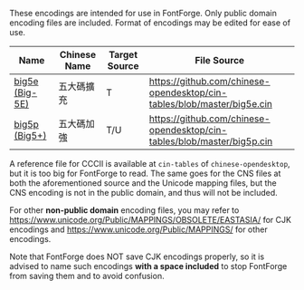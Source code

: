 These encodings are intended for use in FontForge. Only public domain encoding files are included. Format of encodings may be edited for ease of use.

| Name | Chinese Name | Target Source | File Source |
| --- | --- | --- | --- |
| [big5e (Big-5E)](https://en.wikipedia.org/wiki/Big5#Big-5E) | 五大碼擴充 | T |<https://github.com/chinese-opendesktop/cin-tables/blob/master/big5e.cin> |
| [big5p (Big5+)](https://en.wikipedia.org/wiki/Big5#Big5+) | 五大碼加強 | T/U | <https://github.com/chinese-opendesktop/cin-tables/blob/master/big5p.cin> |

A reference file for CCCII is available at `cin-tables` of `chinese-opendesktop`, but it is too big for FontForge to read. The same goes for the CNS files at both the aforementioned source and the Unicode mapping files, but the CNS encoding is not in the public domain, and thus will not be included.

For other **non-public domain** encoding files, you may refer to <https://www.unicode.org/Public/MAPPINGS/OBSOLETE/EASTASIA/> for CJK encodings and <https://www.unicode.org/Public/MAPPINGS/> for other encodings.

Note that FontForge does NOT save CJK encodings properly, so it is advised to name such encodings **with a space included** to stop FontForge from saving them and to avoid confusion.
